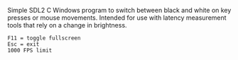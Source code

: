 Simple SDL2 C Windows program to switch between black and white on key presses or mouse movements. Intended for use with latency measurement tools that rely on a change in brightness.

```
F11 = toggle fullscreen  
Esc = exit  
1000 FPS limit
```
